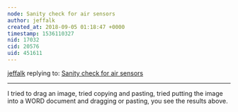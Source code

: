 ```yaml
---
node: Sanity check for air sensors
author: jeffalk
created_at: 2018-09-05 01:18:47 +0000
timestamp: 1536110327
nid: 17032
cid: 20576
uid: 451611
---
```




[jeffalk](../profile/jeffalk) replying to: [Sanity check for air sensors](../notes/Ag8n/08-31-2018/sanity-check-for-air-sensors)

----
I tried to drag an image, tried copying and pasting, tried putting the image into a WORD document and dragging or pasting, you see the results above.
